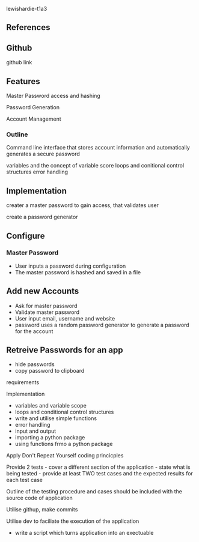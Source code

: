  lewishardie-t1a3



## References



## Github
github link

## Features
Master Password access and hashing

Password Generation

Account Management


### Outline
Command line interface that stores account information and automatically generates a secure password


variables and the concept of variable score
loops and conitional control structures
error handling


## Implementation

creater a master password to gain access, that validates user

create a password generator






## Configure

### Master Password
- User inputs a password during configuration
- The master password is hashed and saved in a file



###

## Add new Accounts
- Ask for master password
- Validate master password
- User input email, username and website
- password uses a random password generator to generate a password for the account



## Retreive Passwords for an app

- hide passwords
- copy password to clipboard


requirements

Implementation
- variables and variable scope
- loops and conditional control structures
- write and utilise simple functions
- error handling
- input and output
- importing a python package
- using functions frmo a python package

Apply Don't Repeat Yourself coding princicples

Provide 2 tests
    - cover a different section of the application
    - state what is being tested
    - provide at least TWO test cases and the expected results for each test case

Outline of the testing procedure and cases should be included with the source code of application

Utilise githup, make commits

Utilise dev to faciliate the execution of the application
- write a script which turns application into an exectuable

